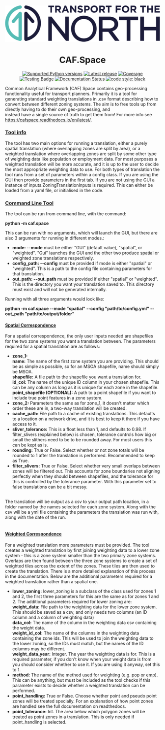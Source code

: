![Transport for the North Logo](https://github.com/Transport-for-the-North/caf.toolkit/blob/main/docs/TFN_Landscape_Colour_CMYK.png)

<h1 align="center">CAF.Space</h1>

<p align="center">
<a href="https://pypi.org/project/caf.space/"><img alt="Supported Python versions" src="https://img.shields.io/pypi/pyversions/caf.space.svg?style=flat-square"></a>
<a href="https://pypi.org/project/caf.space/"><img alt="Latest release" src="https://img.shields.io/github/release/transport-for-the-north/caf.space.svg?style=flat-square&maxAge=86400"></a>
<a href="https://app.codecov.io/gh/Transport-for-the-North/caf.space"><img alt="Coverage" src="https://img.shields.io/codecov/c/github/transport-for-the-north/caf.space.svg?branch=master&style=flat-square&logo=CodeCov"></a>
<a href="https://github.com/Transport-for-the-North/caf.space/actions?query=event%3Apush"><img alt="Testing Badge" src="https://img.shields.io/github/actions/workflow/status/transport-for-the-north/caf.space/tests.yml?style=flat-square&logo=GitHub&label=Tests"></a>
<a href='https://cafspace.readthedocs.io/en/stable/?badge=stable'><img alt='Documentation Status' src="https://img.shields.io/readthedocs/cafspace?style=flat-square&logo=readthedocs"></a>
<a href="https://github.com/psf/black"><img alt="code style: black" src="https://img.shields.io/badge/code%20format-black-000000.svg?style=flat-square"></a>
</p>

Common Analytical Framework (CAF) Space contains geo-processing functionality useful
for transport planners. Primarily it is a tool for generating standard weighting
translations in .csv format describing how to convert between different zoning systems.
The aim is to free tools up from directly having to do their own geo-processing, and    
instead have a single source of truth to get them from! For more info see https://cafspace.readthedocs.io/en/latest/.

<u><h3> Tool info </h3></u>
The tool has two main options for running a translation, either a purely spatial translation (where overlapping zones are split by area), or a weighted translation where overlapping zones are split by some other type of weighting data like population or employment data. For most purposes a weighted translation will be more accurate, and it is up to the user to decide the most appropriate weighting data to use. For both types of translation the tool runs from a set of parameters within a config class. If you are using the GUI then provide parameters in the first tab. If you are not using the GUI a instance of inputs.ZoningTranslationInputs is required. This can either be loaded from a yaml file, or initialised in the code.

<u><h3> Command Line Tool </h3></u>
The tool can be run from command line, with the command:

<b> python -m caf.space </b>

This can be run with no arguments, which will launch the GUI, but there are also 3 arguments for running in different modes.:
* <b> mode: --mode</b> must be either "GUI" (default value), "spatial", or "weighted". "Gui" launches the GUI and the other two produce spatial or weighted zone translations respectively.
* <b> config_path: --config</b> must be provided if mode is either "spatial" or "weighted". This is a path to the config file containing parameters for that translation.
* <b> out_path: --out_path</b> must be provided if either "spatial" or "weighted". This is the directory you want your translation saved to. This directory must exist and will not be generated internally.

Running with all three arguments would look like:

<b> python -m caf.space --mode "spatial" --config "path/to/config.yml" --out_path "path/to/output/folder" </b>

<u><h4> Spatial Correspondence </h4></u>
For a spatial correspondence, the only user inputs needed are shapefiles for the two zone systems you want a translation between. The parameters required for a spatial translation are as follows:

* <b> zone_1:</b><br>
    <b>name:</b> The name of the first zone system you are providing. This should be as simple as possible, so for an MSOA shapefile, name should simply be MSOA.<br>
    <b>shapefile:</b> A file path to the shapefile you want a translation for.<br>
    <b>id_col:</b> The name of the unique ID column in your chosen shapefile. This can be any column as long as it is unique for each zone in the shapefile.<br>
    <b>point_shapefile (OPTIONAL):</b> A path to a point shapefile if you want to include true point features in a zone system.<br>
* <b> zone_2:</b> Parameters the same as for zone_1, it doesn't matter which order these are in, a two-way translation will be created.</b><br>
* <b>cache_path:</b> File path to a cache of existing translations. This defaults to a location on a network drive, and it is best to keep it there if you have access to it.<br>
* <b>sliver_tolerance:</b> This is a float less than 1, and defaults to 0.98. If filter_slivers (explained below) is chosen, tolerance controls how big or small the slithers need to be to be rounded away. For most users this can be kept as is.<br>
* <b>rounding:</b> True or False. Select whether or not zone totals will be rounded to 1 after the translation is performed. Recommended to keep as True.<br>
* <b>filter_slivers:</b> True or False. Select whether very small overlaps between zones will be filtered out. This accounts for zone boundaries not aligning perfectly when they should between shapefiles, and the tolerance for this is controlled by the tolerance parameter. With this parameter set to false translations can be a bit messy.<br>
<br>
The translation will be output as a csv to your output path location, in a folder named by the names selected for each zone system. Along with the csv will be a yml file containing the parameters the translation was run with, along with the date of the run.<br>
<br>
<u><h4> Weighted Correspondence </h4></u>
For a weighted translation more parameters must be provided. The tool creates a weighted translation by first joining weighting data to a lower zone system - this is a zone system smaller than the two primary zone systems. Overlaps are then found between the three zone systems to create a set of weighted tiles across the extent of the zones. These tiles are then used to create the translation. There is a more detailed explanation of this process in the documentation. Below are the additional parameters required for a weighted translation rather than a spatial one.<br>

* <b>lower_zoning:</b> lower_zoning is a subclass of the class used for zones 1 and 2, the first three parameters for this are the same as for zones 1 and 2. The additional parameters required for lower zoning are:<br>
    <b>weight_data</b>: File path to the weighting data for the lower zone system. This should be saved as a csv, and only needs two columns (an ID column and a column of weighting data)<br>
    <b>data_col:</b> The name of the column in the weighting data csv containing the weight data.<br>
    <b>weight_id_col:</b> The name of the columns in the weighting data containing the zone ids. This will be used to join the weighting data to the lower zoning, so the IDs must match, but the names of the ID columns may be different.<br>
    <b>weight_data_year:</b> Integer. The year the weighting data is for. This is a required parameter, if you don't know when your weight data is from you should consider whether to use it. If you are using it anyway, set this to 1.<br>
* <b>method:</b> The name of the method used for weighting (e.g. pop or emp). This can be anything, but must be included as the tool checks if this parameter exists to decide whether a weighted translation can be performed.<br>
* <b>point_handling:</b> True or False. Choose whether point and pseudo point zones will be treated specially. For an explanation of how point zones are handled see the full documentation on readthedocs.<br>
* <b>point_tolerance:</b> Int. The area below which polygon zones will be treated as point zones in a translation. This is only needed if point_handling is selected.
